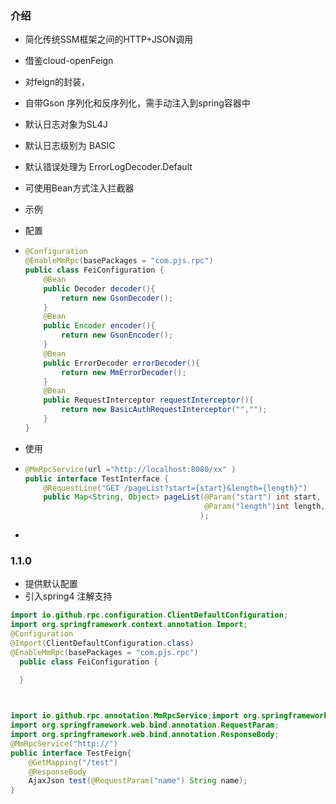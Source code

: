 ### 介绍
- 简化传统SSM框架之间的HTTP+JSON调用

- 借鉴cloud-openFeign

- 对feign的封装，

- 自带Gson 序列化和反序列化，需手动注入到spring容器中

- 默认日志对象为SL4J

- 默认日志级别为 BASIC

- 默认错误处理为 ErrorLogDecoder.Default

- 可使用Bean方式注入拦截器

- 示例

- 配置

- ```java
  @Configuration
  @EnableMmRpc(basePackages = "com.pjs.rpc")
  public class FeiConfiguration {
      @Bean
      public Decoder decoder(){
          return new GsonDecoder();
      }
      @Bean
      public Encoder encoder(){
          return new GsonEncoder();
      }
      @Bean
      public ErrorDecoder errorDecoder(){
          return new MmErrorDecoder();
      }
      @Bean
      public RequestInterceptor requestInterceptor(){
          return new BasicAuthRequestInterceptor("","");
      }
  }
  ```

- 使用

- ```java
  @MmRpcService(url ="http://localhost:8080/xx" )
  public interface TestInterface {
      @RequestLine("GET /pageList?start={start}&length={length}")
      public Map<String, Object> pageList(@Param("start") int start,
                                          @Param("length")int length,
                                         );
  ```

- 
### 1.1.0 
- 提供默认配置
- 引入spring4 注解支持

```java
import io.github.rpc.configuration.ClientDefaultConfiguration;
import org.springframework.context.annotation.Import;
@Configuration
@Import(ClientDefaultConfiguration.class)
@EnableMmRpc(basePackages = "com.pjs.rpc")
  public class FeiConfiguration {
     
  }
```
```java


import io.github.rpc.annotation.MmRpcService;import org.springframework.web.bind.annotation.GetMapping;
import org.springframework.web.bind.annotation.RequestParam;
import org.springframework.web.bind.annotation.ResponseBody;
@MmRpcService("http://")
public interface TestFeign{
    @GetMapping("/test")
    @ResponseBody
    AjaxJson test(@RequestParam("name") String name);
}
```